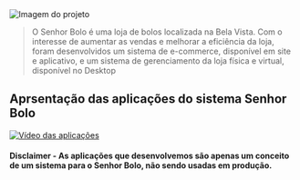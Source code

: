 <img src="https://i.imgur.com/Ic8ytbU.jpg" alt="Imagem do projeto">

> O Senhor Bolo é uma loja de bolos localizada na Bela Vista. Com o interesse de aumentar as vendas e melhorar a eficiência da loja, foram desenvolvidos um sistema de e-commerce, disponível em site e aplicativo, e um sistema de gerenciamento da loja física e virtual, disponível no Desktop

## Aprsentação das aplicações do sistema Senhor Bolo

[![Vídeo das aplicações](https://i.imgur.com/JKUGpWd.png)](https://www.youtube.com/watch?v=toOvJhKAfLI "Apresentação Senhor Bolo")

#### Disclaimer - As aplicações que desenvolvemos são apenas um conceito de um sistema para o Senhor Bolo, não sendo usadas em produção.
